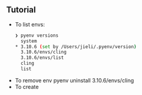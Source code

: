 ## Tutorial
* To list envs:
    ```bash
    ❯ pyenv versions
      system
    * 3.10.6 (set by /Users/jieli/.pyenv/version)
      3.10.6/envs/cling
      3.10.6/envs/list
      cling
      list
    ```
* To remove env
   pyenv uninstall 3.10.6/envs/cling 
* To create 

